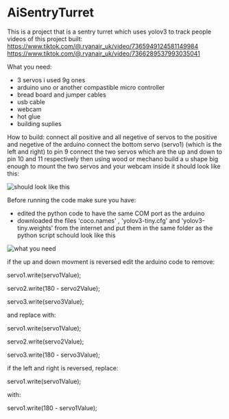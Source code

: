 # AiSentryTurret
This is a project that is a sentry turret which uses yolov3 to track people
videos of this project built: 
https://www.tiktok.com/@.ryanair_uk/video/7365949124581149984
https://www.tiktok.com/@.ryanair_uk/video/7366289537993035041

What you need:
* 3 servos i used 9g ones
* arduino uno or another compastible micro controller
* bread board and jumper cables
* usb cable
* webcam
* hot glue
* building suplies

How to build:
connect all positive and all negetive of servos to the positive and negetive of the arduino
connect the bottom servo (servo1) (which is the left and right) to pin 9
connect the two servos which are the up and down to pin 10 and 11 respectively
then using wood or mechano build a u shape big enough to mount the two servos and your webcam inside it should look like this:

![should look like this](https://github.com/BenBmakes/AiSentryTurret/assets/169482343/28d838b1-51e8-44f9-b652-964d1805a4df)

Before running the code make sure you have: 
* edited the python code to have the same COM port as the arduino
* downloaded the files 'coco.names' , 'yolov3-tiny.cfg' and 'yolov3-tiny.weights' from the internet and put them in the same folder as the python script schould look like this

![what you need](https://github.com/BenBmakes/AiSentryTurret/assets/169482343/3196b28b-d040-4280-bb76-044fe33b7cfb)

if the up and down movment is reversed edit the arduino code to remove:

servo1.write(servo1Value);

servo2.write(180 - servo2Value);

servo3.write(servo3Value);


and replace with: 

servo1.write(servo1Value);

servo2.write(servo2Value);

servo3.write(180 - servo3Value);


if the left and right is reversed, replace:

servo1.write(servo1Value);


with:

servo1.write(180 - servo1Value);


